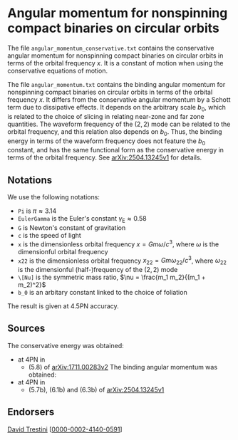 # Angular momentum for nonspinning compact binaries on circular orbits

The file ``angular_momentum_conservative.txt`` contains the conservative angular momentum for nonspinning compact binaries on circular orbits in terms of the orbital frequency $x$. It is a constant of motion when using the conservative equations of motion.

The file ``angular_momentum.txt`` contains the binding angular momentum for nonspinning compact binaries on circular orbits in terms of the orbital frequency $x$. It differs from the conservative angular momentum by a Schott term due to dissipative effects. It depends on the arbitrary scale $b_0$, which is related to the choice of slicing in relating near-zone and far zone quantities. The waveform frequency of the $(2,2)$ mode can be related to the orbital frequency, and this relation also depends on $b_0$. Thus, the binding energy in terms of the waveform frequency does not feature the $b_0$ constant, and has the same functional form as the conservative energy in terms of the orbital frequency. See [arXiv:2504.13245v1](https://arxiv.org/abs/2504.13245v1) for details.

## Notations

We use the following notations:
* ``Pi`` is $\pi \approx 3.14$
* ``EulerGamma`` is the Euler's constant $\gamma_\text{E} \approx 0.58$
* ``G`` is Newton's constant of gravitation
* ``c`` is the speed of light
* ``x`` is the dimensionless orbital frequency $x = G m \omega /c^3$, where $\omega$ is the dimensionful orbital frequency
* ``x22`` is the dimensionless orbital frequency $x_{22} = G m \omega_{22} /c^3$, where $\omega_{22}$ is the dimensionful (half-)frequency of the $(2,2)$ mode
* ``\[Nu]`` is the symmetric mass ratio, $\nu = \frac{m_1 m_2}{(m_1 + m_2)^2}$
* ``b_0`` is an arbitary constant linked to the choice of foliation

The result is given at 4.5PN accuracy.

## Sources

The conservative energy was obtained:
* at 4PN in
    * (5.8) of [arXiv:1711.00283v2](https://arxiv.org/abs/1711.00283v2)
The binding angular momentum was obtained:
* at 4PN in
    * (5.7b), (6.1b) and (6.3b) of [arXiv:2504.13245v1](https://arxiv.org/abs/2504.13245v1)

## Endorsers

[David Trestini](https://github.com/davidtrestini) [[0000-0002-4140-0591](https://orcid.org/0000-0002-4140-0591)]